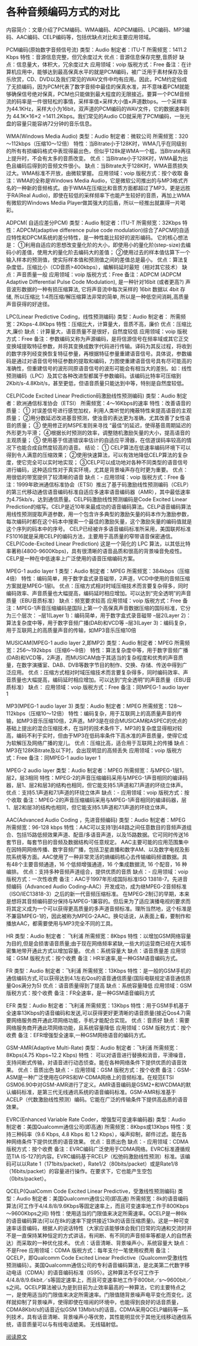 # 各种音频编码方式的对比


内容简介：文章介绍了PCM编码、WMA编码、ADPCM编码、LPC编码、MP3编码、AAC编码、CELP编码等，包括优缺点对比和主要应用领域。

PCM编码(原始数字音频信号流) 
类型：Audio 
制定者：ITU-T 
所需频宽：1411.2 Kbps 
特性：音源信息完整，但冗余度过大 
优点：音源信息保存完整,音质好 
缺点：信息量大，体积大，冗余度过大 
应用领域：voip 
版税方式：Free 
备注：在计算机应用中，能够达到最高保真水平的就是PCM编码，被广泛用于素材保存及音乐欣赏，CD、DVD以及我们常见的WAV文件中均有应用。因此，PCM约定俗成了无损编码，因为PCM代表了数字音频中最佳的保真水准，并不意味着PCM就能够确保信号绝对保真，PCM也只能做到最大程度的无限接近。要算一个PCM音频流的码率是一件很轻松的事情，采样率值×采样大小值×声道数bps。一个采样率为44.1KHz，采样大小为16bit，双声道的PCM编码的WAV文件，它的数据速率则为 44.1K×16×2 =1411.2Kbps。我们常见的Audio CD就采用了PCM编码，一张光盘的容量只能容纳72分钟的音乐信息。

WMA(Windows Media Audio) 
类型：Audio 
制定者：微软公司 
所需频宽：320～112kbps（压缩10～12倍） 
特性：当Bitrate小于128K时，WMA几乎在同级别的所有有损编码格式中表现得最出色，但似乎128k是WMA一个槛，当Bitrate再往上提升时，不会有太多的音质改变。 
优点：当Bitrate小于128K时，WMA最为出色且编码后得到的音频文件很小。 
缺点：当Bitrate大于128K时，WMA音质损失过大。WMA标准不开放，由微软掌握。 
应用领域：voip 
版税方式：按个收取 
备注：WMA的全称是Windows Media Audio，它是微软公司推出的与MP3格式齐名的一种新的音频格式。由于WMA在压缩比和音质方面都超过了MP3，更是远胜于RA(Real Audio)，即使在较低的采样频率下也能产生较好的音质，再加上WMA有微软的Windows Media Player做其强大的后盾，所以一经推出就赢得一片喝彩。

ADPCM( 自适应差分PCM) 
类型：Audio 
制定者：ITU-T 
所需频宽：32Kbps 
特性：ADPCM(adaptive difference pulse code modulation)综合了APCM的自适应特性和DPCM系统的差分特性，是一种性能比较好的波形编码。 
它的核心想法是： 
①利用自适应的思想改变量化阶的大小，即使用小的量化阶(step-size)去编码小的差值，使用大的量化阶去编码大的差值； 
②使用过去的样本值估算下一个输入样本的预测值，使实际样本值和预测值之间的差值总是最小。 
优点：算法复杂度低，压缩比小（CD音质>400kbps），编解码延时最短（相对其它技术） 
缺点：声音质量一般 
应用领域：voip 
版税方式：Free 
备注：ADPCM (ADPCM Adaptive Differential Pulse Code Modulation), 是一种针对16bit (或者更高?) 声音波形数据的一种有损压缩算法, 它将声音流中每次采样的 16bit 数据以 4bit 存储, 所以压缩比 1:4而压缩/解压缩算法非常的简单, 所以是一种低空间消耗,高质量声音获得的好途径。

LPC(Linear Predictive Coding，线性预测编码) 
类型：Audio 
制定者： 
所需频宽：2Kbps-4.8Kbps 
特性：压缩比大，计算量大，音质不高，廉价 
优点：压缩比大,廉价 
缺点：计算量大，语音质量不是很好，自然度较低 
应用领域：voip 
版税方式：Free 
备注：参数编码又称为声源编码，是将信源信号在频率域或其它正交变换域提取特征参数，并将其变换成数字代码进行传输。译码为其反过程，将收到的数字序列经变换恢复特征参量，再根据特征参量重建语音信号。具体说，参数编码是通过对语音信号特征参数的提取和编码，力图使重建语音信号具有尽可能高的准确性，但重建信号的波形同原语音信号的波形可能会有相当大的差别。如：线性预测编码（LPC）及其它各种改进型都属于参数编码。该编码比特率可压缩到2Kbit/s-4.8Kbit/s，甚至更低，但语音质量只能达到中等，特别是自然度较低。

CELP(Code Excited Linear Prediction码激励线性预测编码) 
类型：Audio 
制定者：欧洲通信标准协会（ETSI） 
所需频宽：4～16Kbps的速率 
特性：改善语音的质量： 
① 对误差信号进行感觉加权，利用人类听觉的掩蔽特性来提高语音的主观质量； 
②用分数延迟改进基音预测，使浊音的表达更为准确，尤其改善了女性语音的质量； 
③ 使用修正的MSPE准则来寻找 “最佳”的延迟，使得基音周期延迟的外形更为平滑； 
④根据长时预测的效率，调整随机激励矢量的大小，提高语音的主观质量； 
⑤ 使用基于信道错误率估计的自适应平滑器，在信道误码率较高的情况下也能合成自然度较高的语音。 
结论： 
① CELP算法在低速率编码环境下可以得到令人满意的压缩效果； 
②使用快速算法，可以有效地降低CELP算法的复杂度，使它完全可以实时地实现； 
③CELP可以成功地对各种不同类型的语音信号进行编码，这种适应性对于真实环境，尤其是背景噪声存在时更为重要。 
优点：用很低的带宽提供了较清晰的语音 
缺点：- 
应用领域：voip 
版税方式：Free 
备注：1999年欧洲通信标准协会（ETSI）推出了基于码激励线性预测编码（CELP）的第三代移动通信语音编码标准自适应多速率语音编码器（AMR），其中最低速率为4.75kb/s，达到通信质量。CELP码激励线性预测编码是Code Excited Linear Prediction的缩写。CELP是近10年来最成功的语音编码算法。CELP语音编码算法用线性预测提取声道参数，用一个包含许多典型的激励矢量的码本作为激励参数，每次编码时都在这个码本中搜索一个最佳的激励矢量，这个激励矢量的编码值就是这个序列的码本中的序号。 
CELP已经被许多语音编码标准所采用，美国联邦标准FS1016就是采用CELP的编码方法，主要用于高质量的窄带语音保密通信。CELP(Code-Excited Linear Prediction) 这是一个简化的 LPC 算法，以其低比特率著称(4800-9600Kbps)，具有很清晰的语音品质和很高的背景噪音免疫性。CELP是一种在中低速率上广泛使用的语音压缩编码方案。

MPEG-1 audio layer 1 
类型：Audio 
制定者：MPEG 
所需频宽：384kbps（压缩4倍） 
特性：编码简单，用于数字盒式录音磁带，2声道，VCD中使用的音频压缩方案就是MPEG-1层Ⅰ。 
优点：压缩方式相对时域压缩技术而言要复杂得多，同时编码效率、声音质量也大幅提高，编码延时相应增加。可以达到“完全透明”的声音质量（EBU音质标准） 
缺点：频宽要求较高 
应用领域：voip 
版税方式：Free 
备注：MPEG-1声音压缩编码是国际上第一个高保真声音数据压缩的国际标准，它分为三个层次： 
–层1(Layer 1)：编码简单，用于数字盒式录音磁带 
–层2(Layer 2)：算法复杂度中等，用于数字音频广播(DAB)和VCD等 
–层3(Layer 3)：编码复杂，用于互联网上的高质量声音的传输，如MP3音乐压缩10倍

MUSICAM(MPEG-1 audio layer 2,即MP2) 
类型：Audio 
制定者：MPEG 
所需频宽：256～192kbps（压缩6～8倍） 
特性：算法复杂度中等，用于数字音频广播(DAB)和VCD等，2声道，而MUSICAM由于其适当的复杂程度和优秀的声音质量，在数字演播室、DAB、DVB等数字节目的制作、交换、存储、传送中得到广泛应用。 
优点：压缩方式相对时域压缩技术而言要复杂得多，同时编码效率、声音质量也大幅提高，编码延时相应增加。可以达到“完全透明”的声音质量（EBU音质标准） 
缺点： 
应用领域：voip 
版税方式：Free 
备注：同MPEG-1 audio layer 1

MP3(MPEG-1 audio layer 3) 
类型：Audio 
制定者：MPEG 
所需频宽：128～112kbps（压缩10～12倍） 
特性：编码复杂，用于互联网上的高质量声音的传输，如MP3音乐压缩10倍，2声道。MP3是在综合MUSICAM和ASPEC的优点的基础上提出的混合压缩技术，在当时的技术条件下，MP3的复杂度显得相对较高，编码不利于实时，但由于MP3在低码率条件下高水准的声音质量，使得它成为软解压及网络广播的宠儿。 
优点：压缩比高，适合用于互联网上的传播 
缺点：MP3在128KBitrate及以下时，会出现明显的高频丢失 
应用领域：voip 
版税方式：Free 
备注：同MPEG-1 audio layer 1

MPEG-2 audio layer 
类型：Audio 
制定者：MPEG 
所需频宽：与MPEG-1层1，层2，层3相同 
特性：MPEG-2的声音压缩编码采用与MPEG-1声音相同的编译码器，层1、层2和层3的结构也相同，但它能支持5.1声道和7.1声道的环绕立体声。 
优点：支持5.1声道和7.1声道的环绕立体声 
缺点：- 
应用领域：voip 
版税方式：按个收取 
备注：MPEG-2的声音压缩编码采用与MPEG-1声音相同的编译码器，层1、层2和层3的结构也相同，但它能支持5.1声道和7.1声道的环绕立体声。

AAC(Advanced Audio Coding ，先进音频编码) 
类型：Audio 
制定者：MPEG 
所需频宽：96-128 kbps 
特性：AAC可以支持1到48路之间任意数目的音频声道组合、包括15路低频效果声道、配音/多语音声道，以及15路数据。它可同时传送16套节目，每套节目的音频及数据结构可任意规定。 
AAC主要可能的应用范围集中在因特网网络传播、数字音频广播，包括卫星直播和数字AM、以及数字电视及影院系统等方面。AAC使用了一种非常灵活的熵编码核心去传输编码频谱数据。具有48个主要音频通道，16 个低频增强通道，16 个集成数据流, 16 个配音，16 种编排。 
优点：支持多种音频声道组合，提供优质的音质 
缺点：- 
应用领域：voip 
版税方式：一次性收费 
备注：AAC于1997年形成国际标准ISO 13818-7。先进音频编码（Advanced Audio Coding–AAC）开发成功，成为继MPEG-2音频标准（ISO/IEC13818-3）之后的新一代音频压缩标准。 
在MPEG-2制订的早期，本来是想将其音频编码部分保持与MPEG-1兼容的。但后来为了适应演播电视的要求而将其定义成为一个可以获得更高质量的多声道音频标准。理所当然地，这个标准是不兼容MPEG-1的，因此被称为MPEG-2AAC。换句话说，从表面上看，要制作和播放AAC，都需要使用与MP3完全不同的工具。

HR 
类型：Audio 
制定者： 飞利浦 
所需频宽：8Kbps 
特性：以增加GSM网络容量为目的,但是会损害语音质量;由于现在网络频率紧缺,一些大的运营商已经在大城市密集地带开通此方式以增加容量。 
优点：系统容量大 
缺点：语音质量差 
应用领域：GSM 
版税方式：按个收费 
备注：HR半速率,是一种GSM语音编码方式。

FR 
类型：Audio 
制定者：飞利浦 
所需频宽：13Kbps 
特性：是一般的GSM手机的通信编码方式,可以获得达到4.1左右Qos的语音通信质量(国际电联规定语音通信质量Qos满分为5) 
优点：语音质量得到了提高 
缺点：系统容量降低 
应用领域：GSM 
版税方式：按个收费 
备注：FR全速率，是一种GSM语音编码方式

EFR 
类型：Audio 
制定者：飞利浦 
所需频宽：13Kbps 
特性：用于GSM手机基于全速率13Kbps的语音编码和发送,可以获得更好更清晰的语音质量(接近Qos4.7)需要网络服务商开通此项网络功能，手机才能配合实现。 
优点：音质好 
缺点：需要网络服务商开通此项网络功能，且系统容量降低 
应用领域：GSM 
版税方式：按个收费 
备注：EFR增强型全速率,一种GSM网络语音的编码方式。

GSM-AMR(Adaptive Multi-Rate) 
类型：Audio 
制定者：飞利浦 
所需频宽：8Kbps(4.75 Kbps~12.2 Kbps) 
特性： 可以对语音进行替换和消音，平滑噪音，支持间断式传输，对语音进行动态侦查。能在各种网络条件下提供优质的语音效果。 
优点：音质出色 
缺点：- 
应用领域：GSM 
版税方式：按个收费 
备注：GSM-ASM是一种广泛使用在GPRS和W-CDMA网络上的音频标准。在规范ETSI GSM06.90中对GSM-AMR进行了定义。AMR语音编码是GSM2+和WCDMA的默认编码标准，是第三代无线通讯系统的语音编码标准。GSM-AMR标准基于ACELP（代数激励线性预测）编码。它能在广泛的传输条件下提供高品质的语音效果。

EVRC(Enhanced Variable Rate Coder，增强型可变速率编码器) 
类型：Audio 
制定者：美国Qualcomm通信公司(即高通) 
所需频宽：8Kbps或13Kbps 
特性：支持三种码率（9.6 Kbps, 4.8 Kbps 和 1.2 Kbps），噪声抑制，邮件过滤。能在各种网络条件下提供优质的语音效果。 
优点：音质出色 
缺点：- 
应用领域：CDMA 
版税方式：按个收费 
备注：EVRC编码广泛使用于CDMA网络。EVRC标准遵循规范TIA IS-127的内容。EVRC编码基于RCELP（松弛码激励线性预测）标准。该编码可以以Rate 1（171bits/packet），Rate1/2（80bits/packet）或是Rate1/8（16bits/packet）的容量进行操作。在要求下，它也能产生空包（0bits/packet）。

QCELP(QualComm Code Excited Linear Predictive，受激线性预测编码) 
类型：Audio 
制定者：美国Qualcomm通信公司(即高通) 
所需频宽：8k的语音编码算法(可工作于4/4.8/8/9.6Kbps等固定速率上，而且可变速率地工作于800Kbps～9600Kbps之间) 
特性：使用适当的门限值来决定所需速率。QCELP是一种8k的语音编码算法(可以在8k的速率下提供接近13k的话音压缩质量)。这是一种可变速率话音编码，根据人的说话特性（大家应该能够体会我们日常的沟通和交流时并不是一直保持某种恒定的方式讲话，有间断、有不同的声音频率等都是人的自然表达）而采取的一种优化技术。 
优点：话音清晰、背景噪声小，系统容量大 
缺点： 不是Free 
应用领域：CDMA 
版税方式：每年支付一笔使用权费用 
备注：QCELP，即Qualcomm Code Excited Linear Predictive（Qualcomm受激线性预测编码）。美国Qualcomm通信公司的专利语音编码算法，是北美第二代数字移动电话（CDMA）的语音编码标准（IS95）。这种算法不仅可工作于4/4.8/8/9.6kbit／s等固定速率上，而且可变速率地工作于800bit／s～9600bit／s之间。QCELP算法被认为是到目前为止效率最高的一种算法，它的主要特点之一，是使用适当的门限值来决定所需速率。门限值随背景噪声电平变化而变化，这样就抑制了背景噪声，使得即使在喧闹的环境中，也能得到良好的话音质量，CDMA8Kbit/s的话音近似GSM 13Mbit/s的话音。CDMA采用QCELP编码等一系列技术，具有话音清晰、背景噪声小等优势，其性能明显优于其他无线移动通信系统，语音质量可以与有线电话媲美。 无线辐射低。


[阅读原文](http://blog.csdn.net/u014434080/article/details/53261290)

